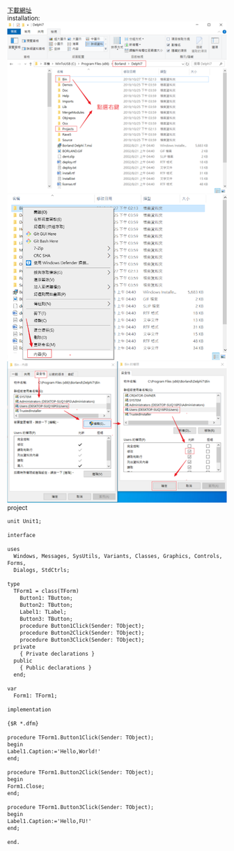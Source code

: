 <a href="https://winworldpc.com/product/delphi/70">下載網址</a><br>
installation:
![image](https://github.com/iachievedream/notebook/blob/master/picture/delphi1.png)
![image](https://github.com/iachievedream/notebook/blob/master/picture/delphi2.png)
![image](https://github.com/iachievedream/notebook/blob/master/picture/delphi3.png)
<br>
project

~~~
unit Unit1;

interface

uses
  Windows, Messages, SysUtils, Variants, Classes, Graphics, Controls, Forms,
  Dialogs, StdCtrls;

type
  TForm1 = class(TForm)
    Button1: TButton;
    Button2: TButton;
    Label1: TLabel;
    Button3: TButton;
    procedure Button1Click(Sender: TObject);
    procedure Button2Click(Sender: TObject);
    procedure Button3Click(Sender: TObject);
  private
    { Private declarations }
  public
    { Public declarations }
  end;

var
  Form1: TForm1;

implementation

{$R *.dfm}

procedure TForm1.Button1Click(Sender: TObject);
begin
Label1.Caption:='Hello,World!'
end;

procedure TForm1.Button2Click(Sender: TObject);
begin
Form1.Close;
end;

procedure TForm1.Button3Click(Sender: TObject);
begin
Label1.Caption:='Hello,FU!'
end;

end.
~~~